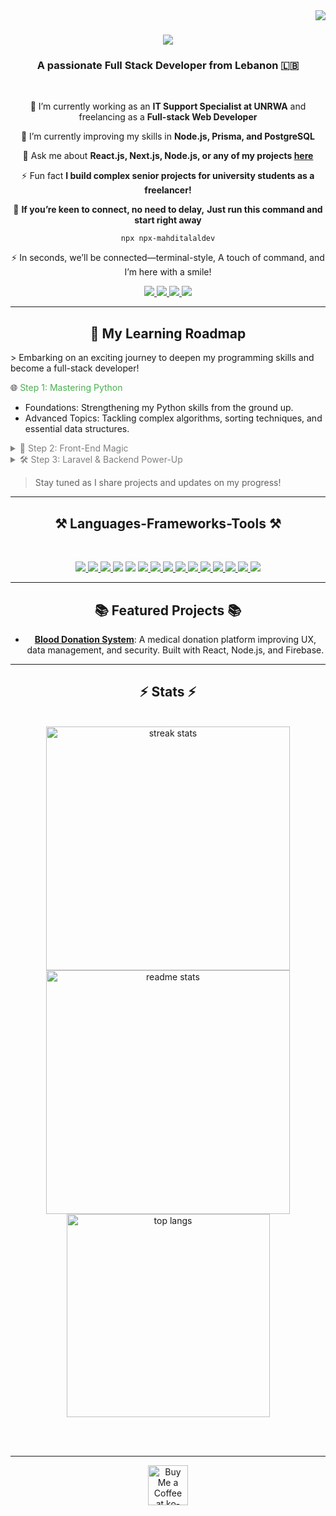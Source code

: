 <img align="right" src="https://visitor-badge.laobi.icu/badge?page_id=mahditalaldev.mahditalaldev" />

<h1 align="center">
    <img src="https://readme-typing-svg.herokuapp.com/?font=Righteous&size=35&center=true&vCenter=true&width=500&height=70&duration=5000&lines=In+a+world+full+of+code,;let+your+creativity+be+the+syntax!+💻" />
</h1>

<h3 align="center">A passionate Full Stack Developer from Lebanon 🇱🇧</h3>

<br/>

<div align="center">
 
 🔭 I’m currently working as an **IT Support Specialist at UNRWA** and freelancing as a **Full-stack Web Developer**
 
 🌱 I’m currently improving my skills in **Node.js, Prisma, and PostgreSQL**

💬 Ask me about **React.js, Next.js, Node.js, or any of my projects [here](https://github.com/mahditalaldev)**

⚡ Fun fact **I build complex senior projects for university students as a freelancer!**

👋  **If you’re keen to connect, no need to delay,**
    **Just run this command and start right away**

<p align="center"> <code>npx npx-mahditalaldev</code> </p>

⚡  In seconds, we’ll be connected—terminal-style,
A touch of command, and I’m here with a smile!
</div>

<div align="center"> 
  <a href="mailto:mahditalal.789@gmail.com">
    <img src="https://img.shields.io/badge/Gmail-333333?style=for-the-badge&logo=gmail&logoColor=red" />
  </a>
  <a href="https://linkedin.com/in/mahditalal" target="_blank">
    <img src="https://img.shields.io/badge/LinkedIn-0077B5?style=for-the-badge&logo=linkedin&logoColor=white" />
  </a>
  <a href="https://react-portfolio-fd769.web.app" target="_blank">
     <img src="https://img.shields.io/badge/Portfolio-FF5722?style=for-the-badge&logo=todoist&logoColor=white" />
  </a>
  <a href="https://wa.me/96176134924" target="_blank">
    <img src="https://img.shields.io/badge/WhatsApp-25D366?style=for-the-badge&logo=whatsapp&logoColor=white" />
  </a>
</div>

<hr/>

<h2 align="center">🚀 My Learning Roadmap</h2>
> Embarking on an exciting journey to deepen my programming skills and become a full-stack developer!

 🌐 <span style="color: #4CAF50;">Step 1: Mastering Python</span>
   - Foundations: Strengthening my Python skills from the ground up.
   - Advanced Topics: Tackling complex algorithms, sorting techniques, and essential data structures.

<details>
<summary style="color: grey;"> 🎨 Step 2: Front-End Magic</summary>
   - HTML, CSS & JavaScript: Elevating my front-end expertise for sleek, responsive web designs.
   - Dynamic Interfaces: Learning the ins and outs of creating interactive, user-friendly applications.
</details>

<details>
<summary style="color: grey;"> 🛠️ Step 3: Laravel & Backend Power-Up</summary>
   - Laravel Framework: Building a strong backend foundation, from data handling to API integration.
   - Databases & Architecture:** Diving into database management and structuring robust backend systems.
</details>

> Stay tuned as I share projects and updates on my progress!
<hr/>


<h2 align="center">⚒️ Languages-Frameworks-Tools ⚒️</h2>
<br/>
<p align="center">  
  <a href="https://github.com/harish-sethuraman/readme-components">
    <img src="https://readme-components.vercel.app/api?component=logo&fill=black&logo=html5&svgfill=f06629">
  </a>
    <a href="https://github.com/harish-sethuraman/readme-components">
    <img src="https://readme-components.vercel.app/api?component=logo&fill=black&logo=css3&svgfill=028dd1">
  </a>
    <a href="https://github.com/harish-sethuraman/readme-components">
    <img src="https://readme-components.vercel.app/api?component=logo&fill=black&logo=javascript&svgfill=f6df1c">
  </a>
    <a href="https://github.com/harish-sethuraman/readme-components">
    <img src="https://readme-components.vercel.app/api?component=logo&fill=black&logo=react&svgfill=61dafb"></a>
    <a href="https://github.com/harish-sethuraman/readme-components">
    <img src="https://readme-components.vercel.app/api?component=logo&fill=black&logo=next.js&svgfill=white"></a>
  </a>
  <a href="https://github.com/harish-sethuraman/readme-components">
    <img src="https://readme-components.vercel.app/api?component=logo&fill=black&logo=postgresql&svgfill=336791">
  </a><a href="https://github.com/harish-sethuraman/readme-components">
    <img src="https://readme-components.vercel.app/api?component=logo&fill=black&logo=mongodb&svgfill=47A248">
  </a><a href="https://github.com/harish-sethuraman/readme-components">
    <img src="https://readme-components.vercel.app/api?component=logo&fill=black&logo=python&svgfill=3776AB">
  </a><a href="https://github.com/harish-sethuraman/readme-components">
    <img src="https://readme-components.vercel.app/api?component=logo&fill=black&logo=java&svgfill=007396">
  </a><a href="https://github.com/harish-sethuraman/readme-components">
    <img src="https://readme-components.vercel.app/api?component=logo&fill=black&logo=android&svgfill=3DDC84">
  </a><a href="https://github.com/harish-sethuraman/readme-components">
    <img src="https://readme-components.vercel.app/api?component=logo&fill=black&logo=bootstrap&svgfill=563d7c">
  </a><a href="https://github.com/harish-sethuraman/readme-components">
    <img src="https://readme-components.vercel.app/api?component=logo&fill=black&logo=material-ui&svgfill=0081CB">
  </a><a href="https://github.com/harish-sethuraman/readme-components">
    <img src="https://readme-components.vercel.app/api?component=logo&fill=black&logo=tailwindcss&svgfill=06B6D4">
  </a><a href="https://github.com/harish-sethuraman/readme-components">
    <img src="https://readme-components.vercel.app/api?component=logo&fill=black&logo=node.js&svgfill=8CC84B">
  </a><a href="https://github.com/harish-sethuraman/readme-components">
    <img src="https://readme-components.vercel.app/api?component=logo&fill=black&logo=firebase&svgfill=FFCA28">
  </a></p>

<hr/>

<div align="center">
  <h2>📚 Featured Projects 📚</h2>
  <ul>
    <li><a href="https://mahditalaldev.github.io/blood-donation-system-main/" target="_blank"><b>Blood Donation System</b></a>: A medical donation platform improving UX, data management, and security. Built with React, Node.js, and Firebase.</li>
  </ul>
</div>

<hr/>

<h2 align="center">⚡ Stats ⚡</h2>
<br>
<div align="center">
  <img width=390 src="https://github-readme-streak-stats-salesp07.vercel.app/?user=mahditalaldev&count_private=true&theme=react&border_radius=10" alt="streak stats"/>
  <img width=390 src="https://github-readme-stats-salesp07.vercel.app/api?username=mahditalaldev&count_private=true&show_icons=true&theme=react&rank_icon=github&border_radius=10" alt="readme stats" />
  <br/>
  <img width=325 align="center" src="https://github-readme-stats-salesp07.vercel.app/api/top-langs/?username=mahditalaldev&hide=HTML&langs_count=8&layout=compact&theme=react&border_radius=10&size_weight=0.5&count_weight=0.5&exclude_repo=github-readme-stats" alt="top langs" />
</div>

<br/><br/>

<hr/>

<div align="center">
<a href='https://ko-fi.com/V7V4RAK9C' target='_blank'><img height='64' style='border:0px;height:64px;' src='https://storage.ko-fi.com/cdn/kofi1.png?v=3' border='0' alt='Buy Me a Coffee at ko-fi.com' /></a>
</div>

